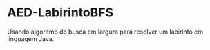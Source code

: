 # AED-LabirintoBFS
Usando algoritmo de busca em largura para resolver um labirinto em linguagem Java.
